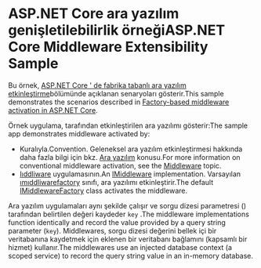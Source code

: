 # <a name="aspnet-core-middleware-extensibility-sample"></a><span data-ttu-id="6c00d-101">ASP.NET Core ara yazılım genişletilebilirlik örneği</span><span class="sxs-lookup"><span data-stu-id="6c00d-101">ASP.NET Core Middleware Extensibility Sample</span></span>

<span data-ttu-id="6c00d-102">Bu örnek, [ASP.NET Core ' de fabrika tabanlı ara yazılım etkinleştirme](https://docs.microsoft.com/aspnet/core/fundamentals/middleware/middleware-extensibility)bölümünde açıklanan senaryoları gösterir.</span><span class="sxs-lookup"><span data-stu-id="6c00d-102">This sample demonstrates the scenarios described in [Factory-based middleware activation in ASP.NET Core](https://docs.microsoft.com/aspnet/core/fundamentals/middleware/middleware-extensibility).</span></span>

<span data-ttu-id="6c00d-103">Örnek uygulama, tarafından etkinleştirilen ara yazılımı gösterir:</span><span class="sxs-lookup"><span data-stu-id="6c00d-103">The sample app demonstrates middleware activated by:</span></span>

* <span data-ttu-id="6c00d-104">Kuralıyla.</span><span class="sxs-lookup"><span data-stu-id="6c00d-104">Convention.</span></span> <span data-ttu-id="6c00d-105">Geleneksel ara yazılım etkinleştirmesi hakkında daha fazla bilgi için bkz. [Ara yazılım](https://docs.microsoft.com/aspnet/core/fundamentals/middleware/) konusu.</span><span class="sxs-lookup"><span data-stu-id="6c00d-105">For more information on conventional middleware activation, see the [Middleware](https://docs.microsoft.com/aspnet/core/fundamentals/middleware/) topic.</span></span>
* <span data-ttu-id="6c00d-106">[Iıddliware](https://docs.microsoft.com/dotnet/api/microsoft.aspnetcore.http.imiddleware) uygulamasının.</span><span class="sxs-lookup"><span data-stu-id="6c00d-106">An [IMiddleware](https://docs.microsoft.com/dotnet/api/microsoft.aspnetcore.http.imiddleware) implementation.</span></span> <span data-ttu-id="6c00d-107">Varsayılan [ımıddliwarefactory](https://docs.microsoft.com/dotnet/api/microsoft.aspnetcore.http.imiddlewarefactory) sınıfı, ara yazılımı etkinleştirir.</span><span class="sxs-lookup"><span data-stu-id="6c00d-107">The default [IMiddlewareFactory](https://docs.microsoft.com/dotnet/api/microsoft.aspnetcore.http.imiddlewarefactory) class activates the middleware.</span></span>

<span data-ttu-id="6c00d-108">Ara yazılım uygulamaları aynı şekilde çalışır ve sorgu dizesi parametresi () tarafından belirtilen değeri kaydeder `key` .</span><span class="sxs-lookup"><span data-stu-id="6c00d-108">The middleware implementations function identically and record the value provided by a query string parameter (`key`).</span></span> <span data-ttu-id="6c00d-109">Middlewares, sorgu dizesi değerini bellek içi bir veritabanına kaydetmek için eklenen bir veritabanı bağlamını (kapsamlı bir hizmet) kullanır.</span><span class="sxs-lookup"><span data-stu-id="6c00d-109">The middlewares use an injected database context (a scoped service) to record the query string value in an in-memory database.</span></span>
